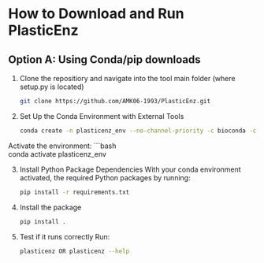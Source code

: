
# How to Download and Run PlasticEnz

## Option A: Using Conda/pip downloads

1. Clone the repositiory and navigate into the tool main folder (where setup.py is located)
    ```bash
    git clone https://github.com/AMK06-1993/PlasticEnz.git

2. Set Up the Conda Environment with External Tools
    ```bash
    conda create -n plasticenz_env --no-channel-priority -c bioconda -c conda-forge -c defaults python=3.11 libffi=3.4.2 prodigal hmmer diamond bowtie2 samtools && conda clean --all -y

Activate the environment:
    ```bash    
    conda activate plasticenz_env

3. Install Python Package Dependencies
With your conda environment activated, the required Python packages by running:
    ```bash
    pip install -r requirements.txt
    
4. Install the package
    ```bash
    pip install .
    
5. Test if it runs correctly
Run:
    ```bash
    plasticenz OR plasticenz --help
